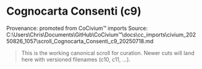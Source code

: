 <!-- status: stub; target: 150+ words -->
# Cognocarta Consenti (c9)

Provenance: promoted from CoCivium™ imports
Source: C:\Users\Chris\Documents\GitHub\CoCivium™\docs\cc\_imports\civium_20250826_1057\scroll_Cognocarta_Consenti_c9_20250718.md

> This is the working canonical scroll for curation. Newer cuts will land here with versioned filenames (c10, c11, …).




